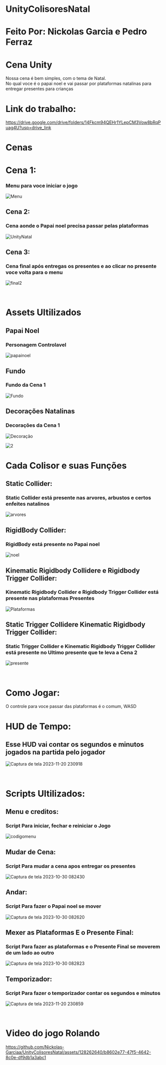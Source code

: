 # UnityColisoresNatal
<h1>Feito Por: Nickolas Garcia e Pedro Ferraz
<h1>Cena Unity</h1>
Nossa cena é bem simples, com o tema de Natal. <br> 
No qual voce é o papai noel e vai passar por plataformas natalinas para entregar presentes para crianças
<h1>Link do trabalho:</h1>
  
https://drive.google.com/drive/folders/14Fkcm94QEHr1YLepCM3Vow8bRqPuag4U?usp=drive_link

<h1>Cenas</h1>

<h1>Cena 1:</h1>
<h3>Menu para voce iniciar o jogo</h3>

![Menu](https://github.com/Nickolas-Garciaa/UnityColisoresNatal/assets/128262640/3d87443c-1212-446b-93cd-fae02098a4d8)

<h2>Cena 2:</h2>
<h3>Cena aonde o Papai noel precisa passar pelas plataformas</h3>

![UnityNatal](https://github.com/Nickolas-Garciaa/UnityColisoresNatal/assets/128262640/9c2cc606-99e7-49e6-bf88-948e3dd3aff6)

<h2>Cena 3:</h2>
<h3>Cena final após entregas os presentes e ao clicar no presente voce volta para o menu</h3>

![final2](https://github.com/Nickolas-Garciaa/UnityColisoresNatal/assets/128262640/3e9e34eb-4562-4bbf-b680-949a437ca6a8)

<br>

<H1>Assets Ultilizados</H1>
<h2>Papai Noel</h2>
<h3>Personagem Controlavel</h3>

![papainoel](https://github.com/Nickolas-Garciaa/UnityColisoresNatal/assets/128262640/5193b49f-9b55-44a1-8ccb-8891bf4e2998)

<h2>Fundo</h2>
<H3>Fundo da Cena 1</H3>

![Fundo](https://github.com/Nickolas-Garciaa/UnityColisoresNatal/assets/128262640/fe305eba-0dbe-4247-af79-2f71a058720c)

<h2>Decorações Natalinas</h2>
<h3>Decorações da Cena 1</h3>

![Decoração](https://github.com/Nickolas-Garciaa/UnityColisoresNatal/assets/128262640/15d770ac-de45-432f-a716-3c08b3ec5715)

![2](https://github.com/Nickolas-Garciaa/UnityColisoresNatal/assets/128262640/5d3e625c-fedb-405e-82c1-2e8d35e53f52)

<h1>Cada Colisor e suas Funções</h1>
<H2>Static Collider:</H2>
<H3>Static Collider está presente nas arvores, arbustos e certos enfeites natalinos</H3>

![arvores](https://github.com/Nickolas-Garciaa/UnityColisoresNatal/assets/128262640/4bc31b43-eb4a-4334-a24b-442cf4adb27c)

<h2>RigidBody Collider:</h2>
<h3>RigidBody está presente no Papai noel</h3>

![noel](https://github.com/Nickolas-Garciaa/UnityColisoresNatal/assets/128262640/4a78e7e7-b4d6-48af-81a0-4dfeb5795069)

<h2>Kinematic Rigidbody Collidere e Rigidbody Trigger Collider:</h2>
<h3>Kinematic Rigidbody Collider e Rigidbody Trigger Collider está presente nas plataformas Presentes</h3>

![Plataformas](https://github.com/Nickolas-Garciaa/UnityColisoresNatal/assets/128262640/4868d35a-a4a7-4e5a-b760-e9a9fd023049)

<h2>Static Trigger Collidere Kinematic Rigidbody Trigger Collider:</h2>
<h3>Static Trigger Collider e Kinematic Rigidbody Trigger Collider está presente no Ultimo presente que te leva a Cena 2</h3>

![presente](https://github.com/Nickolas-Garciaa/UnityColisoresNatal/assets/128262640/409f1cb9-c565-4147-948b-3fbe8fc1b09d)

<br>

<h1>Como Jogar:</h1>
O controle para voce passar das plataformas é o comum, WASD

<h1>HUD de Tempo:</h1>
<h2>Esse HUD vai contar os segundos e minutos jogados na partida pelo jogador</h2>

![Captura de tela 2023-11-20 230918](https://github.com/Nickolas-Garciaa/UnityColisoresNatal/assets/128262640/c4ba1f13-a3dd-49e2-939f-843672cca9c5)


<br>

<h1>Scripts Ultilizados:</h1>

<h2>Menu e creditos:</h2>
<h3>Script Para iniciar, fechar e reiniciar o Jogo</h3>

![codigomenu](https://github.com/Nickolas-Garciaa/UnityColisoresNatal/assets/128262640/2ab96f7c-b1b3-4731-aaa9-4f4730dfd5f1)


<H2>Mudar de Cena:</H2>
<h3>Script Para mudar a cena apos entregar os presentes</h3>

![Captura de tela 2023-10-30 082430](https://github.com/Nickolas-Garciaa/UnityColisoresNatal/assets/128262640/6bd5e7fc-553a-4b77-884a-bb1f13c65b65)

<h2>Andar:</h2>
<h3>Script Para fazer o Papai noel se mover</h3>

![Captura de tela 2023-10-30 082620](https://github.com/Nickolas-Garciaa/UnityColisoresNatal/assets/128262640/6b51219d-e88e-4f02-a200-0479d1a56fe9)

<h2>Mexer as Plataformas E o Presente Final:</h2>
<h3>Script Para fazer as plataformas e o Presente Final se moverem de um lado ao outro</h3>

![Captura de tela 2023-10-30 082823](https://github.com/Nickolas-Garciaa/UnityColisoresNatal/assets/128262640/3ac057a9-4bb5-484b-8a0e-a0ca0cafd5dd)

<h2>Temporizador:</h2>
<h3>Script Para fazer o temporizador contar os segundos e minutos</h3>

![Captura de tela 2023-11-20 230859](https://github.com/Nickolas-Garciaa/UnityColisoresNatal/assets/128262640/027e5297-d5da-46b3-ba85-5c383070e4e9)



<br>

<h1>Video do jogo Rolando</h1>













https://github.com/Nickolas-Garciaa/UnityColisoresNatal/assets/128262640/b8602e77-47f5-4642-8c0e-df9db1a3abc1












